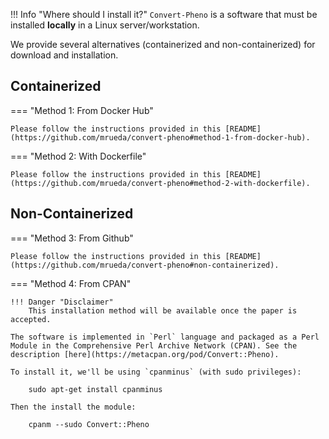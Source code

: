 !!! Info "Where should I install it?"
    `Convert-Pheno` is a software that must be installed **locally** in a Linux server/workstation. 

We provide several alternatives (containerized and non-containerized) for download and installation.

## Containerized

=== "Method 1: From Docker Hub"

    Please follow the instructions provided in this [README](https://github.com/mrueda/convert-pheno#method-1-from-docker-hub).

=== "Method 2: With Dockerfile"

    Please follow the instructions provided in this [README](https://github.com/mrueda/convert-pheno#method-2-with-dockerfile).

## Non-Containerized

=== "Method 3: From Github"

    Please follow the instructions provided in this [README](https://github.com/mrueda/convert-pheno#non-containerized).

=== "Method 4: From CPAN"

    !!! Danger "Disclaimer"
        This installation method will be available once the paper is accepted.

    The software is implemented in `Perl` language and packaged as a Perl Module in the Comprehensive Perl Archive Network (CPAN). See the description [here](https://metacpan.org/pod/Convert::Pheno).

    To install it, we'll be using `cpanminus` (with sudo privileges):

        sudo apt-get install cpanminus

    Then the install the module:

        cpanm --sudo Convert::Pheno
